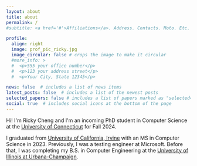 ```yaml
---
layout: about
title: about
permalink: /
#subtitle: <a href='#'>Affiliations</a>. Address. Contacts. Moto. Etc.

profile:
  align: right
  image: prof_pic_ricky.jpg
  image_circular: false # crops the image to make it circular
  #more_info: >
  #  <p>555 your office number</p>
  #  <p>123 your address street</p>
  #  <p>Your City, State 12345</p>

news: false  # includes a list of news items
latest_posts: false  # includes a list of the newest posts
selected_papers: false # includes a list of papers marked as "selected={true}"
social: true  # includes social icons at the bottom of the page
---
```


Hi! I'm Ricky Cheng and I'm an incoming PhD student in Computer Science at the [University of Connecticut](https://uconn.edu) for Fall 2024.

I graduated from [University of California, Irvine](https://uci.edu) with an MS in Computer Science in 2023. Previously, I was a testing engineer at Microsoft. Before that, I was completing my B.S. in Computer Engineering at the [University of Illinois at Urbana-Champaign](https://illinois.edu).
